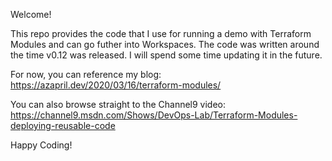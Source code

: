 Welcome! 

This repo provides the code that I use for running a demo with Terraform Modules and can go futher into Workspaces.  The code was written around the time v0.12 was released.  I will spend some time updating it in the future.

For now, you can reference my blog: https://azapril.dev/2020/03/16/terraform-modules/

You can also browse straight to the Channel9 video: https://channel9.msdn.com/Shows/DevOps-Lab/Terraform-Modules-deploying-reusable-code

Happy Coding!
